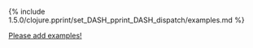 {% include 1.5.0/clojure.pprint/set_DASH_pprint_DASH_dispatch/examples.md %}

[Please add examples!](https://github.com/arrdem/grimoire/edit/master/_includes/1.6.0/clojure.pprint/set_DASH_pprint_DASH_dispatch/examples.md)
